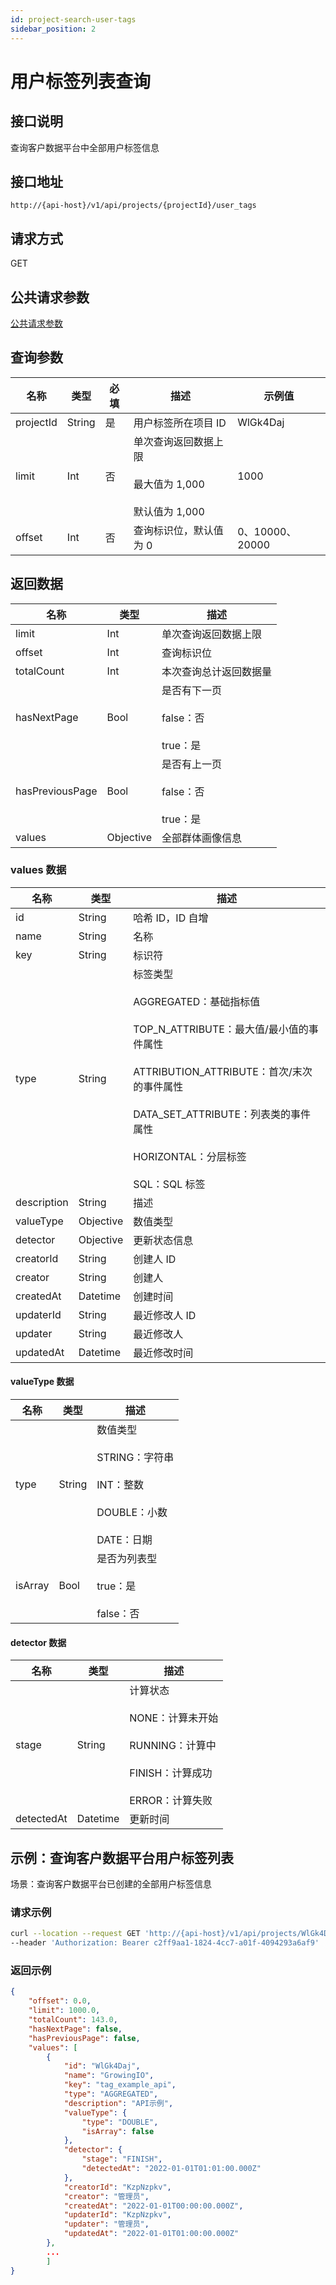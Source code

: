 ```yaml
---
id: project-search-user-tags
sidebar_position: 2
---
```


# 用户标签列表查询

## 接口说明

查询客户数据平台中全部用户标签信息

## 接口地址

```
http://{api-host}/v1/api/projects/{projectId}/user_tags
```

## 请求方式

GET

## 公共请求参数

[公共请求参数](../../../open-api#公共请求参数)

## 查询参数

| 名称      | 类型   | 必填 | 描述                                                               | 示例值          |
| --------- | ------ | ---- | ------------------------------------------------------------------ | --------------- |
| projectId | String | 是   | 用户标签所在项目 ID                                                | WlGk4Daj        |
| limit     | Int    | 否   | 单次查询返回数据上限<br></br>最大值为 1,000<br></br>默认值为 1,000 | 1000            |
| offset    | Int    | 否   | 查询标识位，默认值为 0                                             | 0、10000、20000 |

## 返回数据

| 名称            | 类型      | 描述                                            |
| --------------- | --------- | ----------------------------------------------- |
| limit           | Int       | 单次查询返回数据上限                            |
| offset          | Int       | 查询标识位                                      |
| totalCount      | Int       | 本次查询总计返回数据量                          |
| hasNextPage     | Bool      | 是否有下一页<br></br>false：否<br></br>true：是 |
| hasPreviousPage | Bool      | 是否有上一页<br></br>false：否<br></br>true：是 |
| values          | Objective | 全部群体画像信息                                |

### values 数据

| 名称        | 类型      | 描述                                                                                                                                                                                                                                        |
| ----------- | --------- | ------------------------------------------------------------------------------------------------------------------------------------------------------------------------------------------------------------------------------------------- |
| id          | String    | 哈希 ID，ID 自增                                                                                                                                                                                                                            |
| name        | String    | 名称                                                                                                                                                                                                                                        |
| key         | String    | 标识符                                                                                                                                                                                                                                      |
| type        | String    | 标签类型<br></br>AGGREGATED：基础指标值<br></br>TOP_N_ATTRIBUTE：最大值/最小值的事件属性<br></br>ATTRIBUTION_ATTRIBUTE：首次/末次的事件属性<br></br>DATA_SET_ATTRIBUTE：列表类的事件属性<br></br>HORIZONTAL：分层标签<br></br>SQL：SQL 标签 |
| description | String    | 描述                                                                                                                                                                                                                                        |
| valueType   | Objective | 数值类型                                                                                                                                                                                                                                    |
| detector    | Objective | 更新状态信息                                                                                                                                                                                                                                |
| creatorId   | String    | 创建人 ID                                                                                                                                                                                                                                   |
| creator     | String    | 创建人                                                                                                                                                                                                                                      |
| createdAt   | Datetime  | 创建时间                                                                                                                                                                                                                                    |
| updaterId   | String    | 最近修改人 ID                                                                                                                                                                                                                               |
| updater     | String    | 最近修改人                                                                                                                                                                                                                                  |
| updatedAt   | Datetime  | 最近修改时间                                                                                                                                                                                                                                |

#### valueType 数据

| 名称    | 类型   | 描述                                                                                      |
| ------- | ------ | ----------------------------------------------------------------------------------------- |
| type    | String | 数值类型<br></br>STRING：字符串<br></br>INT：整数<br></br>DOUBLE：小数<br></br>DATE：日期 |
| isArray | Bool   | 是否为列表型<br></br>true：是<br></br>false：否                                           |

#### detector 数据

| 名称       | 类型     | 描述                                                                                                       |
| ---------- | -------- | ---------------------------------------------------------------------------------------------------------- |
| stage      | String   | 计算状态<br></br>NONE：计算未开始<br></br>RUNNING：计算中<br></br>FINISH：计算成功<br></br>ERROR：计算失败 |
| detectedAt | Datetime | 更新时间                                                                                                   |

## 示例：查询客户数据平台用户标签列表

场景：查询客户数据平台已创建的全部用户标签信息

### 请求示例

```bash
curl --location --request GET 'http://{api-host}/v1/api/projects/WlGk4Daj/user_tags?offset=0&limit=1000'
--header 'Authorization: Bearer c2ff9aa1-1824-4cc7-a01f-4094293a6af9'
```

### 返回示例

```json
{
    "offset": 0.0,
    "limit": 1000.0,
    "totalCount": 143.0,
    "hasNextPage": false,
    "hasPreviousPage": false,
    "values": [
        {
            "id": "WlGk4Daj",
            "name": "GrowingIO",
            "key": "tag_example_api",
            "type": "AGGREGATED",
            "description": "API示例",
            "valueType": {
                "type": "DOUBLE",
                "isArray": false
            },
            "detector": {
                "stage": "FINISH",
                "detectedAt": "2022-01-01T01:01:00.000Z"
            },
            "creatorId": "KzpNzpkv",
            "creator": "管理员",
            "createdAt": "2022-01-01T00:00:00.000Z",
            "updaterId": "KzpNzpkv",
            "updater": "管理员",
            "updatedAt": "2022-01-01T01:00:00.000Z"
        },
        ...
        ]
}
```
